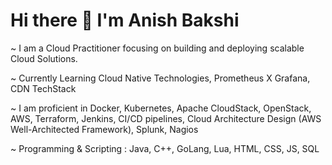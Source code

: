 # Hi there 👋 I'm Anish Bakshi

~ I am a Cloud Practitioner focusing on building and deploying scalable Cloud Solutions.  

~ Currently Learning Cloud Native Technologies, Prometheus X Grafana, CDN TechStack
   
~ I am proficient in Docker, Kubernetes, Apache CloudStack, OpenStack, AWS, Terraform, Jenkins, 
  CI/CD pipelines, Cloud Architecture Design (AWS Well-Architected Framework), Splunk, Nagios

~ Programming & Scripting : Java, C++, GoLang, Lua, HTML, CSS, JS, SQL
   


